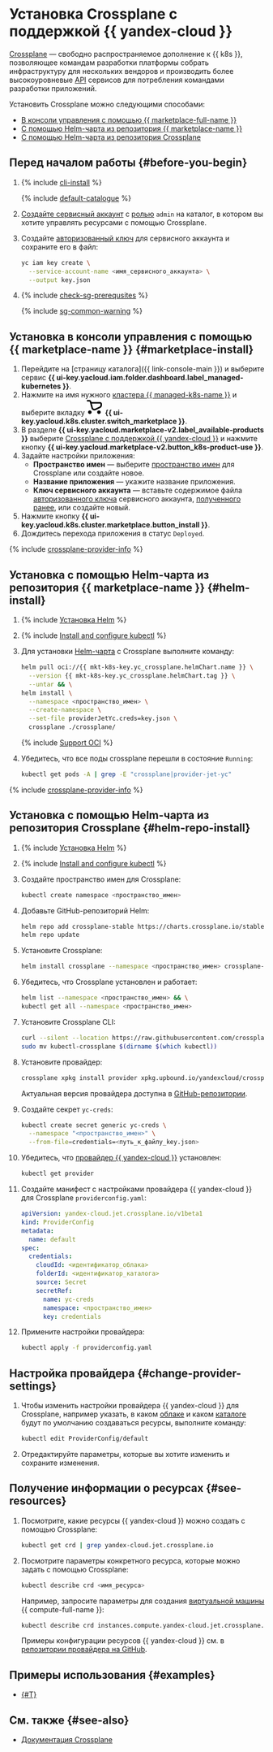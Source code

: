 # Установка Crossplane с поддержкой {{ yandex-cloud }}

[Crossplane](https://crossplane.io/) — свободно распространяемое дополнение к {{ k8s }}, позволяющее командам разработки платформы собрать инфраструктуру для нескольких вендоров и производить более высокоуровневые [API](../../../glossary/rest-api.md) сервисов для потребления командами разработки приложений.

Установить Crossplane можно следующими способами:
* [В консоли управления с помощью {{ marketplace-full-name }}](#marketplace-install)
* [C помощью Helm-чарта из репозитория {{ marketplace-name }}](#helm-install)
* [С помощью Helm-чарта из репозитория Crossplane](#helm-repo-install)

## Перед началом работы {#before-you-begin}

1. {% include [cli-install](../../../_includes/cli-install.md) %}

   {% include [default-catalogue](../../../_includes/default-catalogue.md) %}

1. [Создайте сервисный аккаунт](../../../iam/operations/sa/create.md) с [ролью](../../../iam/concepts/access-control/roles.md) `admin` на каталог, в котором вы хотите управлять ресурсами с помощью Crossplane.
1. Создайте [авторизованный ключ](../../../iam/concepts/authorization/key.md) для сервисного аккаунта и сохраните его в файл:

   ```bash
   yc iam key create \
     --service-account-name <имя_сервисного_аккаунта> \
     --output key.json
   ```

1. {% include [check-sg-prerequsites](../../../_includes/managed-kubernetes/security-groups/check-sg-prerequsites-lvl3.md) %}

    {% include [sg-common-warning](../../../_includes/managed-kubernetes/security-groups/sg-common-warning.md) %}

## Установка в консоли управления с помощью {{ marketplace-name }} {#marketplace-install}

1. Перейдите на [страницу каталога]({{ link-console-main }}) и выберите сервис **{{ ui-key.yacloud.iam.folder.dashboard.label_managed-kubernetes }}**.
1. Нажмите на имя нужного [кластера {{ managed-k8s-name }}](../../concepts/index.md#kubernetes-cluster) и выберите вкладку ![image](../../../_assets/console-icons/shopping-cart.svg) **{{ ui-key.yacloud.k8s.cluster.switch_marketplace }}**.
1. В разделе **{{ ui-key.yacloud.marketplace-v2.label_available-products }}** выберите [Crossplane с поддержкой {{ yandex-cloud }}](/marketplace/products/yc/crossplane) и нажмите кнопку **{{ ui-key.yacloud.marketplace-v2.button_k8s-product-use }}**.
1. Задайте настройки приложения:
   * **Пространство имен** — выберите [пространство имен](../../concepts/index.md#namespace) для Crossplane или создайте новое.
   * **Название приложения** — укажите название приложения.
   * **Ключ сервисного аккаунта** — вставьте содержимое файла [авторизованного ключа](../../../iam/concepts/authorization/key.md) сервисного аккаунта, [полученного ранее](#before-you-begin), или создайте новый.
1. Нажмите кнопку **{{ ui-key.yacloud.k8s.cluster.marketplace.button_install }}**.
1. Дождитесь перехода приложения в статус `Deployed`.

{% include [crossplane-provider-info](../../../_includes/managed-kubernetes/crossplane-provider-info.md) %}

## Установка с помощью Helm-чарта из репозитория {{ marketplace-name }} {#helm-install}

1. {% include [Установка Helm](../../../_includes/managed-kubernetes/helm-install.md) %}
1. {% include [Install and configure kubectl](../../../_includes/managed-kubernetes/kubectl-install.md) %}
1. Для установки [Helm-чарта](https://helm.sh/docs/topics/charts/) с Crossplane выполните команду:

   ```bash
   helm pull oci://{{ mkt-k8s-key.yc_crossplane.helmChart.name }} \
     --version {{ mkt-k8s-key.yc_crossplane.helmChart.tag }} \
     --untar && \
   helm install \
     --namespace <пространство_имен> \
     --create-namespace \
     --set-file providerJetYc.creds=key.json \
     crossplane ./crossplane/
   ```

   {% include [Support OCI](../../../_includes/managed-kubernetes/note-helm-experimental-oci.md) %}

1. Убедитесь, что все поды crossplane перешли в состояние `Running`:

   ```bash
   kubectl get pods -A | grep -E "crossplane|provider-jet-yc"
   ```

{% include [crossplane-provider-info](../../../_includes/managed-kubernetes/crossplane-provider-info.md) %}

## Установка с помощью Helm-чарта из репозитория Crossplane {#helm-repo-install}

1. {% include [Установка Helm](../../../_includes/managed-kubernetes/helm-install.md) %}
1. {% include [Install and configure kubectl](../../../_includes/managed-kubernetes/kubectl-install.md) %}
1. Создайте пространство имен для Crossplane:

   ```bash
   kubectl create namespace <пространство_имен>
   ```

1. Добавьте GitHub-репозиторий Helm:

   ```bash
   helm repo add crossplane-stable https://charts.crossplane.io/stable && \
   helm repo update
   ```

1. Установите Crossplane:

   ```bash
   helm install crossplane --namespace <пространство_имен> crossplane-stable/crossplane
   ```

1. Убедитесь, что Crossplane установлен и работает:

   ```bash
   helm list --namespace <пространство_имен> && \
   kubectl get all --namespace <пространство_имен>
   ```

1. Установите Crossplane CLI:

   ```bash
   curl --silent --location https://raw.githubusercontent.com/crossplane/crossplane/master/install.sh | sh && \
   sudo mv kubectl-crossplane $(dirname $(which kubectl))
   ```

1. Установите провайдер:

   ```bash
   crossplane xpkg install provider xpkg.upbound.io/yandexcloud/crossplane-provider-yc:v0.5.1
   ```
   
   Актуальная версия провайдера доступна в [GitHub-репозитории](https://github.com/yandex-cloud/crossplane-provider-yc).

1. Создайте секрет `yc-creds`:

   ```bash
   kubectl create secret generic yc-creds \
     --namespace "<пространство_имен>" \
     --from-file=credentials=<путь_к_файлу_key.json>
   ```

1. Убедитесь, что [провайдер {{ yandex-cloud }}](https://github.com/yandex-cloud/crossplane-provider-yc/tree/main) установлен:
   
   ```bash
   kubectl get provider
   ```

1. Создайте манифест с настройками провайдера {{ yandex-cloud }} для Crossplane `providerconfig.yaml`:

   ```yaml
   apiVersion: yandex-cloud.jet.crossplane.io/v1beta1
   kind: ProviderConfig
   metadata:
     name: default
   spec:
     credentials:
       cloudId: <идентификатор_облака>
       folderId: <идентификатор_каталога>
       source: Secret
       secretRef:
         name: yc-creds
         namespace: <пространство_имен>
         key: credentials
   ```

1. Примените настройки провайдера:

   ```bash
   kubectl apply -f providerconfig.yaml
   ```

## Настройка провайдера {#change-provider-settings}

1. Чтобы изменить настройки провайдера {{ yandex-cloud }} для Crossplane, например указать, в каком [облаке](../../../resource-manager/concepts/resources-hierarchy.md#cloud) и каком [каталоге](../../../resource-manager/concepts/resources-hierarchy.md#folder) будут по умолчанию создаваться ресурсы, выполните команду:

   ```bash
   kubectl edit ProviderConfig/default
   ```

1. Отредактируйте параметры, которые вы хотите изменить и сохраните изменения.

## Получение информации о ресурсах {#see-resources}

1. Посмотрите, какие ресурсы {{ yandex-cloud }} можно создать с помощью Crossplane:

   ```bash
   kubectl get crd | grep yandex-cloud.jet.crossplane.io
   ```

1. Посмотрите параметры конкретного ресурса, которые можно задать с помощью Crossplane:
   
   ```bash
   kubectl describe crd <имя_ресурса>
   ```

   Например, запросите параметры для создания [виртуальной машины](../../../compute/concepts/vm.md) {{ compute-full-name }}:

   ```bash
   kubectl describe crd instances.compute.yandex-cloud.jet.crossplane.io
   ```

   Примеры конфигурации ресурсов {{ yandex-cloud }} см. в [репозитории провайдера на GitHub](https://github.com/yandex-cloud/crossplane-provider-yc/tree/main/examples).

## Примеры использования {#examples}

* [{#T}](../../tutorials/marketplace/crossplane.md)

## См. также {#see-also}

* [Документация Crossplane](https://docs.crossplane.io/)
